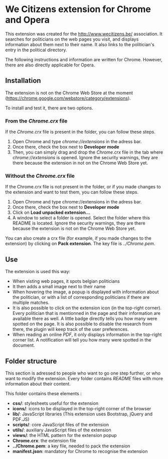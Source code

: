 # We Citizens extension for Chrome and Opera

This extension was created for the http://www.wecitizens.be/ association. It
searches for politicians on the web pages you visit, and displays information
about them next to their name. It also links to the politician's entry in the
political directory.

The following instructions and information are written for Chrome. However,
there are also directly applicable for Opera.


## Installation

The extension is not on the Chrome Web Store at the moment
(https://chrome.google.com/webstore/category/extensions).

To install and test it, there are two options.

### From the *Chrome.crx* file

If the *Chrome.crx* file is present in the folder, you can follow these steps.

1. Open Chrome and type *chrome://extensions* in the adress bar.
2. Once there, check the box next to **Developer mode**
3. Then, you can simply drag and drop the *Chrome.crx* file in the tab where
*chrome://extensions* is opened. Ignore the security warnings, they are there
because the extension in not on the Chrome Web Store yet.

### Without the *Chrome.crx* file

If the Chrome.crx file is not present in the folder, or if you made changes to
the extension and want to test them, you can follow these steps.

1. Open Chrome and type chrome://extensions in the adress bar.
2. Once there, check the box next to **Developer mode**
3. Click on **Load unpacked extension...**
4. A window to select a folder is opened. Select the folder where this README is
located. Ignore the security warnings, they are there because the extension is
not on the Chrome Web Store yet.

You can also create a crx file (for example, if you made changes to the
extension) by clicking on **Pack extension**. The key file is *../Chrome.pem*.

## Use

The extension is used this way:

* When visting web pages, it spots belgian politicians
* It then adds a small image next to their name
* When hovering the image, a popup is displayed with information about the
politician, or with a list of corresponding politicians if there are multiple
matches.
* It is also possible to click on the extension icon (in the top-right corner).
Every politician that is mentionned in the page and their information are
available there as well. A little badge directly tells you how many were spotted
on the page.  It is also possible to disable the research from there, the plugin will keep track of the user preferences.
* When reading an online *PDF*, it only displays information in the top-right
corner list. A notification will tell you how many were spotted in the document.

## Folder structure

This section is adressed to people who want to go one step further, or who want
to modify the extension. Every folder contains *README* files with more
information about their content.

This folder contains these elements :

* **css/**: stylesheets useful for the extension
* **icons/**: icons to be displayed in the top-right corner of the browser
* **lib/**: JavaScript libraries (This extension uses Bootstrap, jQuery and
	PDF.JS)
* **scripts/**: core JavaScript files of the extension
* **utils/**: auxiliary JavaScript files of the extension
* **views/**: the HTML pattern for the extension popup
* **Chrome.crx**: the extension file
* **../Chrome.pem**: a key file, needed to pack the extension
* **manifest.json**: mandatory for Chrome to recognise the extension
